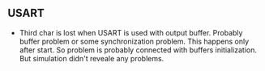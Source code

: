 USART
-----
* Third char is lost when USART is used with output buffer. Probably buffer
  problem or some synchronization problem. This happens only after start. So
  problem is probably connected with buffers initialization. But simulation didn't 
  reveale any problems.
